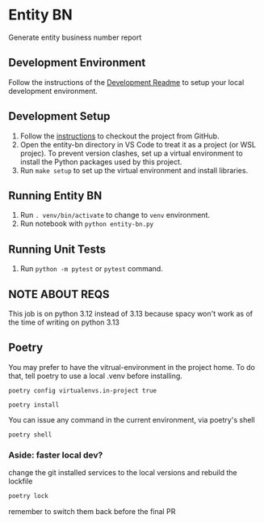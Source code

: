 # Entity BN

Generate entity business number report

## Development Environment

Follow the instructions of the [Development Readme](https://github.com/bcgov/entity/blob/master/docs/development.md)
to setup your local development environment.

## Development Setup

1. Follow the [instructions](https://github.com/bcgov/entity/blob/master/docs/setup-forking-workflow.md) to checkout the project from GitHub.
2. Open the entity-bn directory in VS Code to treat it as a project (or WSL projec). To prevent version clashes, set up a virtual environment to install the Python packages used by this project.
3. Run `make setup` to set up the virtual environment and install libraries.

## Running Entity BN

1. Run `. venv/bin/activate` to change to `venv` environment.
2. Run notebook with `python entity-bn.py`

## Running Unit Tests

1. Run `python -m pytest` or `pytest` command.

## NOTE ABOUT REQS
This job is on python 3.12 instead of 3.13 because spacy won't work as of the time of writing on python 3.13

## Poetry
You may prefer to have the vitrual-environment in the project home. To do that, tell poetry to use a local .venv before installing.
```shell
poetry config virtualenvs.in-project true
```
```shell
poetry install
```

You can issue any command in the current environment, via poetry's shell
```shell
poetry shell
```

### Aside: faster local dev?
change the git installed services to the local versions and rebuild the lockfile
```bash
poetry lock
```
remember to switch them back before the final PR


